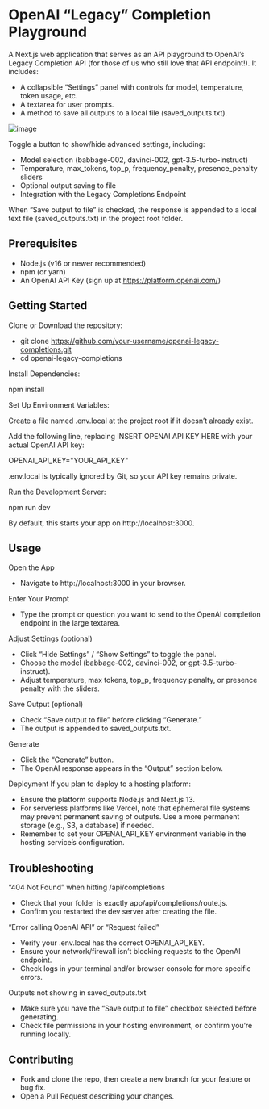 # OpenAI “Legacy” Completion Playground

A Next.js web application that serves as an API playground to OpenAI’s Legacy Completion API (for those of us who still love that API endpoint!). It includes:

- A collapsible “Settings” panel with controls for model, temperature, token usage, etc.
- A textarea for user prompts.
- A method to save all outputs to a local file (saved_outputs.txt).


![image](https://github.com/user-attachments/assets/84e212c0-84fc-48dc-996a-055eb0a1050b)



Toggle a button to show/hide advanced settings, including:

- Model selection (babbage-002, davinci-002, gpt-3.5-turbo-instruct)
- Temperature, max_tokens, top_p, frequency_penalty, presence_penalty sliders
- Optional output saving to file
- Integration with the Legacy Completions Endpoint

When “Save output to file” is checked, the response is appended to a local text file (saved_outputs.txt) in the project root folder.

## Prerequisites

- Node.js (v16 or newer recommended)
- npm (or yarn)
- An OpenAI API Key (sign up at https://platform.openai.com/)


## Getting Started
Clone or Download the repository:

- git clone https://github.com/your-username/openai-legacy-completions.git
- cd openai-legacy-completions

Install Dependencies:

npm install

Set Up Environment Variables:

Create a file named .env.local at the project root if it doesn’t already exist.

Add the following line, replacing INSERT OPENAI API KEY HERE with your actual OpenAI API key:

OPENAI_API_KEY="YOUR_API_KEY"

.env.local is typically ignored by Git, so your API key remains private.

Run the Development Server:

npm run dev

By default, this starts your app on http://localhost:3000.

## Usage

Open the App
- Navigate to http://localhost:3000 in your browser.

Enter Your Prompt
- Type the prompt or question you want to send to the OpenAI completion endpoint in the large textarea.

Adjust Settings (optional)
- Click “Hide Settings” / “Show Settings” to toggle the panel.
- Choose the model (babbage-002, davinci-002, or gpt-3.5-turbo-instruct).
- Adjust temperature, max tokens, top_p, frequency penalty, or presence penalty with the sliders.

Save Output (optional)
- Check “Save output to file” before clicking “Generate.”
- The output is appended to saved_outputs.txt.

Generate
- Click the “Generate” button.
- The OpenAI response appears in the “Output” section below.

Deployment
If you plan to deploy to a hosting platform:

- Ensure the platform supports Node.js and Next.js 13.
- For serverless platforms like Vercel, note that ephemeral file systems may prevent permanent saving of outputs. Use a more permanent storage (e.g., S3, a database) if needed.
- Remember to set your OPENAI_API_KEY environment variable in the hosting service’s configuration.

## Troubleshooting

“404 Not Found” when hitting /api/completions
- Check that your folder is exactly app/api/completions/route.js.
- Confirm you restarted the dev server after creating the file.

“Error calling OpenAI API” or “Request failed”
- Verify your .env.local has the correct OPENAI_API_KEY.
- Ensure your network/firewall isn’t blocking requests to the OpenAI endpoint.
- Check logs in your terminal and/or browser console for more specific errors.

Outputs not showing in saved_outputs.txt
- Make sure you have the “Save output to file” checkbox selected before generating.
- Check file permissions in your hosting environment, or confirm you’re running locally.

## Contributing
- Fork and clone the repo, then create a new branch for your feature or bug fix.
- Open a Pull Request describing your changes.
